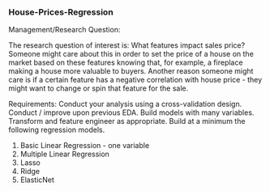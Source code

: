 ### House-Prices-Regression
Management/Research Question:

The research question of interest is: What features impact sales price? Someone might care about this in order to set the price of a house on the market based on these features knowing that, for example, a fireplace making a house more valuable to buyers. Another reason someone might care is if a certain feature has a negative correlation with house price - they might want to change or spin that feature for the sale.

Requirements: Conduct your analysis using a cross-validation design. Conduct / improve upon previous EDA. Build models with many variables. Transform and feature engineer as appropriate. Build at a minimum the following regression models.

  1. Basic Linear Regression - one variable
  2. Multiple Linear Regression
  3. Lasso
  4. Ridge
  5. ElasticNet
